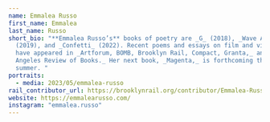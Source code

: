 ```yaml
---
name: Emmalea Russo
first_name: Emmalea
last_name: Russo
short_bio: "**Emmalea Russo’s** books of poetry are _G_ (2018), _Wave Archive_
  (2019), and _Confetti_ (2022). Recent poems and essays on film and visual art
  have appeared in _Artforum, BOMB, Brooklyn Rail, Compact, Granta,_ and _Los
  Angeles Review of Books._ Her next book, _Magenta,_ is forthcoming this
  summer. "
portraits:
  - media: 2023/05/emmalea-russo
rail_contributor_url: https://brooklynrail.org/contributor/Emmalea-Russo
website: https://emmalearusso.com/
instagram: "emmalea.russo"
---
```

